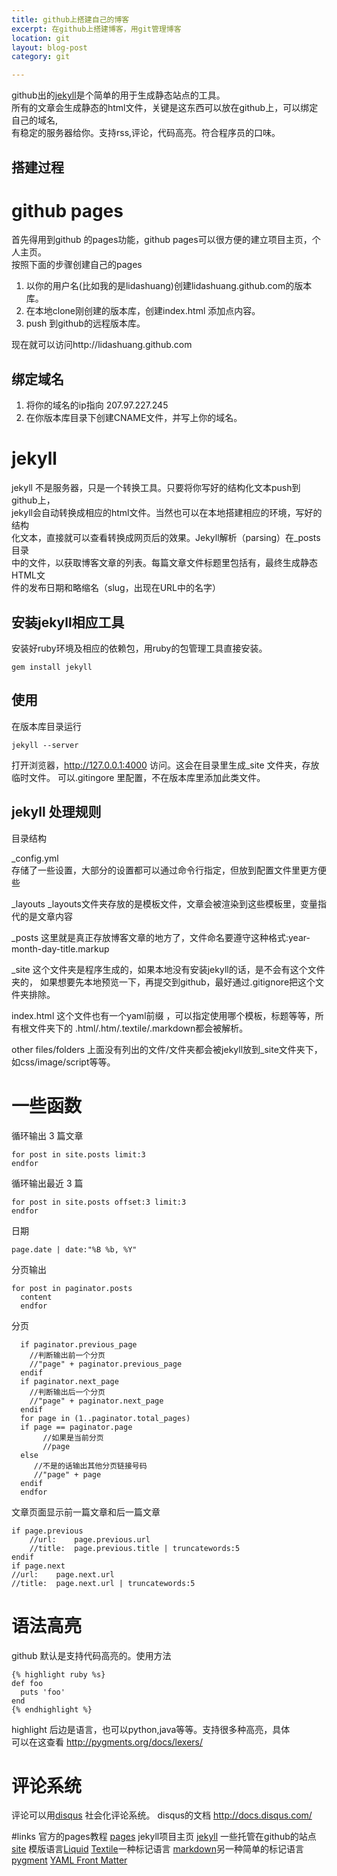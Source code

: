 ```yaml
---
title: github上搭建自己的博客
excerpt: 在github上搭建博客，用git管理博客
location: git
layout: blog-post
category: git

--- 
```


github出的[jekyll](https://github.com/mojombo/jekyll)是个简单的用于生成静态站点的工具。     
所有的文章会生成静态的html文件，关键是这东西可以放在github上，可以绑定自己的域名,    
有稳定的服务器给你。支持rss,评论，代码高亮。符合程序员的口味。

搭建过程
---------


# github pages

首先得用到github 的pages功能，github pages可以很方便的建立项目主页，个人主页。    
按照下面的步骤创建自己的pages    
1. 以你的用户名(比如我的是lidashuang)创建lidashuang.github.com的版本库。    
1. 在本地clone刚创建的版本库，创建index.html 添加点内容。
1. push 到github的远程版本库。

现在就可以访问http://lidashuang.github.com  

## 绑定域名

1. 将你的域名的ip指向 207.97.227.245
1. 在你版本库目录下创建CNAME文件，并写上你的域名。 

# jekyll

jekyll 不是服务器，只是一个转换工具。只要将你写好的结构化文本push到github上，   
jekyll会自动转换成相应的html文件。当然也可以在本地搭建相应的环境，写好的结构   
化文本，直接就可以查看转换成网页后的效果。Jekyll解析（parsing）在\_posts目录   
中的文件，以获取博客文章的列表。每篇文章文件标题里包括有，最终生成静态HTML文    
件的发布日期和略缩名（slug，出现在URL中的名字）

## 安装jekyll相应工具

安装好ruby环境及相应的依赖包，用ruby的包管理工具直接安装。   
	
	gem install jekyll 

## 使用

在版本库目录运行 

	jekyll --server 

打开浏览器，http://127.0.0.1:4000 访问。这会在目录里生成\_site 文件夹，存放   
临时文件。 可以.gitingore 里配置，不在版本库里添加此类文件。


## jekyll 处理规则

目录结构

\_config.yml  
存储了一些设置，大部分的设置都可以通过命令行指定，但放到配置文件里更方便些

\_layouts
\_layouts文件夹存放的是模板文件，文章会被渲染到这些模板里，变量指代的是文章内容

\_posts
这里就是真正存放博客文章的地方了，文件命名要遵守这种格式:year-month-day-title.markup

\_site
这个文件夹是程序生成的，如果本地没有安装jekyll的话，是不会有这个文件夹的，
如果想要先本地预览一下，再提交到github，最好通过.gitignore把这个文件夹排除。

index.html
这个文件也有一个yaml前缀 ，可以指定使用哪个模板，标题等等，所有根文件夹下的
.html/.htm/.textile/.markdown都会被解析。

other files/folders
上面没有列出的文件/文件夹都会被jekyll放到\_site文件夹下，如css/image/script等等。

# 一些函数
循环输出 3 篇文章			

	for post in site.posts limit:3
	endfor

循环输出最近 3 篇

	for post in site.posts offset:3 limit:3
	endfor

日期

	page.date | date:"%B %b, %Y"

分页输出

	for post in paginator.posts
	  content
	  endfor

分页

	  if paginator.previous_page
	    //判断输出前一个分页
	    //"page" + paginator.previous_page
	  endif
	  if paginator.next_page
	    //判断输出后一个分页
	    //"page" + paginator.next_page
	  endif
	  for page in (1..paginator.total_pages)
	  if page == paginator.page
	       //如果是当前分页
	       //page
      else
	     //不是的话输出其他分页链接号码
	     //"page" + page
	  endif
	  endfor

文章页面显示前一篇文章和后一篇文章

	if page.previous
		//url:    page.previous.url
		//title:  page.previous.title | truncatewords:5
	endif
	if page.next
	//url:    page.next.url
	//title:  page.next.url | truncatewords:5


# 语法高亮 

github 默认是支持代码高亮的。使用方法    

	{% highlight ruby %s}
	def foo
	  puts 'foo'
	end
	{% endhighlight %}

highlight 后边是语言，也可以python,java等等。支持很多种高亮，具体   
可以在这查看 http://pygments.org/docs/lexers/

# 评论系统

评论可以用[disqus](http://www.disqus.com)  社会化评论系统。
disqus的文档 http://docs.disqus.com/

#links
官方的pages教程 [pages](http://pages.github.com/)
jekyll项目主页 [jekyll](https://github.com/mojombo/jekyll)
一些托管在github的站点[site](https://github.com/mojombo/jekyll/wiki/Sites)
模版语言[Liquid](https://github.com/Shopify/liquid/wiki/Liquid-for-Designers)
[Textile](http://en.wikipedia.org/wiki/Textile_%28markup_language%29)一种标记语言 
[markdown](http://en.wikipedia.org/wiki/Markdown)另一种简单的标记语言 
[pygment](http://pygments.org/docs/lexers/)
[YAML Front Matter](https://github.com/mojombo/jekyll/wiki/yaml-front-matter)
